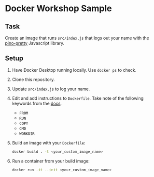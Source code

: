 # Docker Workshop Sample

## Task

Create an image that runs `src/index.js` that logs out your name with the [pino-pretty](https://github.com/pinojs/pino-pretty) Javascript library.

## Setup

1. Have Docker Desktop running locally. Use `docker ps` to check.

2. Clone this repository.

3. Update `src/index.js` to log your name.

4. Edit and add instructions to `Dockerfile`. Take note of the following keywords from the [docs](https://docs.docker.com/engine/reference/builder/).
    - `FROM`
    - `RUN`
    - `COPY`
    - `CMD`
    - `WORKDIR`

5. Build an image with your `Dockerfile`:
  
    ```bash
    docker build . -t <your_custom_image_name>
    ```

6. Run a container from your build image:

    ```bash
    docker run -it --init <your_custom_image_name>
    ```
